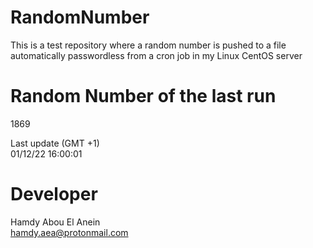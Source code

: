 # RandomNumber    
This is a test repository where a random number is pushed to a file automatically passwordless from a cron job in my Linux CentOS server    
# Random Number of the last run   
1869
      
Last update (GMT +1)    
01/12/22 16:00:01
# Developer    
Hamdy Abou El Anein   
hamdy.aea@protonmail.com
